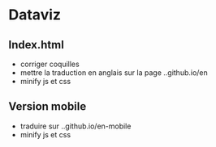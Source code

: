 # Dataviz

## Index.html
- corriger coquilles
- mettre la traduction en anglais sur la page ..github.io/en
- minify js et css


## Version mobile
- traduire sur ..github.io/en-mobile
- minify js et css


